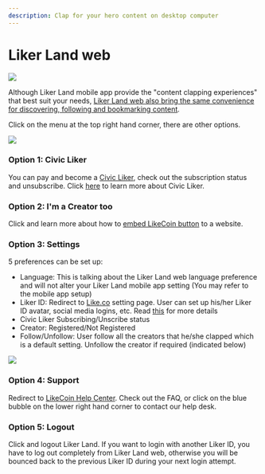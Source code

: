 ```yaml
---
description: Clap for your hero content on desktop computer
---
```


# Liker Land web

![](https://gblobscdn.gitbook.com/assets%2F-LL4mdaVjNgL6A1--PV0%2F-MDJjdmH4gPPkYdgO50G%2F-MDJkJVTIRInATRDjMh_%2FLiker%20Land%20Web%201.png?alt=media&token=6ed3d2b6-fe63-4a88-a796-f87d157c340d)

Although Liker Land mobile app provide the "content clapping experiences" that best suit your needs, [Liker Land web also bring the same convenience for discovering, following and bookmarking content](https://liker.land/). 

Click on the menu at the top right hand corner, there are other options.

![](https://gblobscdn.gitbook.com/assets%2F-LL4mdaVjNgL6A1--PV0%2F-MDJjdmH4gPPkYdgO50G%2F-MDJkMQN_N9l6TOGbQY9%2FLiker%20Land%20Web%202.png?alt=media&token=26a63b5c-8744-4046-ac1d-e1322809a268)

### **Option 1: Civic Liker**

You can pay and become a [Civic Liker](https://liker.land/civic), check out the subscription status and unsubscribe. Click [here](https://docs.like.co/user-guide/civic-liker) to learn more about Civic Liker.

### **Option 2: I'm a Creator too**

Click and learn more about how to [embed LikeCoin button](https://liker.land/creators) to a website.

### **Option 3: Settings**

5 preferences can be set up:

* Language: This is talking about the Liker Land web language preference and will not alter your Liker Land mobile app setting \(You may refer to the mobile app setup\)
* Liker ID: Redirect to [Like.co](https://like.co/in/settings) setting page. User can set up his/her Liker ID avatar, social media logins, etc. Read [this](https://docs.like.co/user-guide/liker-id) for more details
* Civic Liker Subscribing/Unscribe status
* Creator: Registered/Not Registered
* Follow/Unfollow: User follow all the creators that he/she clapped which is a default setting. Unfollow the creator if required \(indicated below\) 

![](https://gblobscdn.gitbook.com/assets%2F-LL4mdaVjNgL6A1--PV0%2F-MDJjdmH4gPPkYdgO50G%2F-MDJkPBw6RHX_U_1I0SD%2FLiker%20Land%20Web%203.png?alt=media&token=3b20df76-f0b3-46c9-9828-b20ed3286467)

### **Option 4: Support**

Redirect to [LikeCoin Help Center](https://docs.like.co/). Check out the FAQ, or click on the blue bubble on the lower right hand corner to contact our help desk.

### **Option 5: Logout**

Click and logout Liker Land. If you want to login with another Liker ID, you have to log out completely from Liker Land web, otherwise you will be bounced back to the previous Liker ID during your next login attempt.

